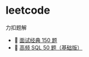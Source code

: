 # leetcode
力扣题解

* :construction: [面试经典 150 题](./section/%E9%9D%A2%E8%AF%95%E7%BB%8F%E5%85%B8%20150%20%E9%A2%98.md)
* :tada: [高频 SQL 50 题（基础版）](./section/%E9%AB%98%E9%A2%91%20SQL%2050%20%E9%A2%98%EF%BC%88%E5%9F%BA%E7%A1%80%E7%89%88%EF%BC%89.md)